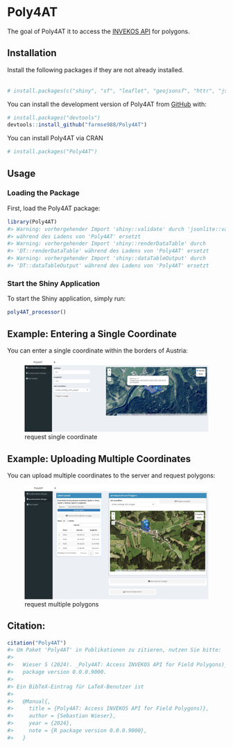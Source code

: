 
<!-- README.md is generated from README.Rmd. Please edit that file -->

# Poly4AT

<!-- badges: start -->
<!-- badges: end -->

The goal of Poly4AT it to access the [INVEKOS
API](https://gis.lfrz.gv.at/api/geodata/i009501/ogc/features/v1/) for
polygons.

## Installation

Install the following packages if they are not already installed.

``` r

# install.packages(c("shiny", "sf", "leaflet", "geojsonsf", "httr", "jsonlite", "bslib", "shinydashboard", "DT", "writexl", "leaflet.extras"))
```

You can install the development version of Poly4AT from
[GitHub](https://github.com/farmse988/Poly4AT.git) with:

``` r
# install.packages("devtools")
devtools::install_github("farmse988/Poly4AT")
```

You can install Poly4AT via CRAN

``` r
# install.packages("Poly4AT")
```

## Usage

### Loading the Package

First, load the Poly4AT package:

``` r
library(Poly4AT)
#> Warning: vorhergehender Import 'shiny::validate' durch 'jsonlite::validate'
#> während des Ladens von 'Poly4AT' ersetzt
#> Warning: vorhergehender Import 'shiny::renderDataTable' durch
#> 'DT::renderDataTable' während des Ladens von 'Poly4AT' ersetzt
#> Warning: vorhergehender Import 'shiny::dataTableOutput' durch
#> 'DT::dataTableOutput' während des Ladens von 'Poly4AT' ersetzt
```

### Start the Shiny Application

To start the Shiny application, simply run:

``` r
poly4AT_processor()
```

## Example: Entering a Single Coordinate

You can enter a single coordinate within the borders of Austria:

<figure>
<img src="man/figures/coord.png" title="Einzelkoordinate"
alt="request single coordinate" />
<figcaption aria-hidden="true">request single coordinate</figcaption>
</figure>

## Example: Uploading Multiple Coordinates

You can upload multiple coordinates to the server and request polygons:

<figure>
<img src="man/figures/coord_multi.jpeg" title="Einzelkoordinate"
alt="request multiple polygons" />
<figcaption aria-hidden="true">request multiple polygons</figcaption>
</figure>

## Citation:

``` r
citation("Poly4AT")
#> Um Paket 'Poly4AT' in Publikationen zu zitieren, nutzen Sie bitte:
#> 
#>   Wieser S (2024). _Poly4AT: Access INVEKOS API for Field Polygons)_. R
#>   package version 0.0.0.9000.
#> 
#> Ein BibTeX-Eintrag für LaTeX-Benutzer ist
#> 
#>   @Manual{,
#>     title = {Poly4AT: Access INVEKOS API for Field Polygons)},
#>     author = {Sebastian Wieser},
#>     year = {2024},
#>     note = {R package version 0.0.0.9000},
#>   }
```
